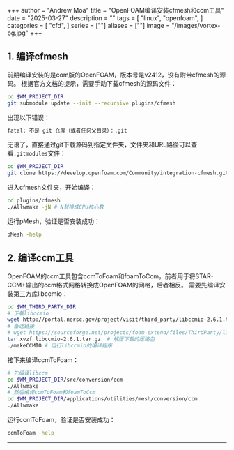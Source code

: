 +++
author = "Andrew Moa"
title = "OpenFOAM编译安装cfmesh和ccm工具"
date = "2025-03-27"
description = ""
tags = [
    "linux",
    "openfoam",
]
categories = [
    "cfd",
]
series = [""]
aliases = [""]
image = "/images/vortex-bg.jpg"
+++

## 1. 编译cfmesh

前期编译安装的是com版的OpenFOAM，版本号是v2412，没有附带cfmesh的源码。
根据官方文档的提示，需要手动下载cfmesh的源码文件：
```Bash
cd $WM_PROJECT_DIR
git submodule update --init --recursive plugins/cfmesh
```

出现以下错误：
```Bash
fatal: 不是 git 仓库（或者任何父目录）：.git
```

无语了，直接通过git下载源码到指定文件夹，文件夹和URL路径可以查看`.gitmodules`文件：
```Bash
cd $WM_PROJECT_DIR
git clone https://develop.openfoam.com/Community/integration-cfmesh.git plugins/cfmesh
```

进入cfmesh文件夹，开始编译：
```Bash
cd plugins/cfmesh
./Allwmake -jN # N替换成CPU核心数
```

运行pMesh，验证是否安装成功：
```Bash
pMesh -help
```

## 2. 编译ccm工具

OpenFOAM的ccm工具包含ccmToFoam和foamToCcm，前者用于将STAR-CCM+输出的ccm格式网格转换成OpenFOAM的网格，后者相反。
需要先编译安装第三方库libccmio：
```bash
cd $WM_THIRD_PARTY_DIR
# 下载libccmio
wget http://portal.nersc.gov/project/visit/third_party/libccmio-2.6.1.tar.gz
# 备选链接
# wget https://sourceforge.net/projects/foam-extend/files/ThirdParty/libccmio-2.6.1.tar.gz
tar xvzf libccmio-2.6.1.tar.gz	# 解压下载的压缩包
./makeCCMIO	# 运行libccmio的编译程序
```

接下来编译ccmToFoam：
```Bash
# 先编译libccm
cd $WM_PROJECT_DIR/src/conversion/ccm
./Allwmake
# 然后编译ccmToFoam和foamToCcm
cd $WM_PROJECT_DIR/applications/utilities/mesh/conversion/ccm
./Allwmake
```

运行ccmToFoam，验证是否安装成功：
```Bash
ccmToFoam -help
```

---
